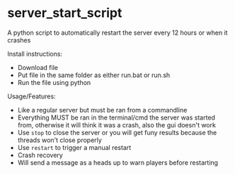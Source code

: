 # server_start_script
A python script to automatically restart the server every 12 hours or when it crashes

Install instructions:
- Download file
- Put file in the same folder as either run.bat or run.sh
- Run the file using python


Usage/Features:
- Like a regular server but must be ran from a commandline
- Everything MUST be ran in the terminal/cmd the server was started from, otherwise it will think it was a crash, also the gui doesn't work
- Use `stop` to close the server or you will get funy results because the threads won't close properly
- Use `restart` to trigger a manual restart
- Crash recovery
- Will send a message as a heads up to warn players before restarting

